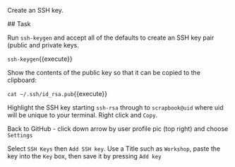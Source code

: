 Create an SSH key.

## Task

Run `ssh-keygen` and accept all of the defaults to create an SSH key pair (public and private keys.

`ssh-keygen`{{execute}}

Show the contents of the public key so that it can be copied to the clipboard:

`cat ~/.ssh/id_rsa.pub`{{execute}}

Highlight the SSH key starting `ssh-rsa` through to `scrapbook@uid` where uid will be unique to your terminal. Right click and `Copy`.

Back to GitHub - click down arrow by user profile pic (top right) and choose `Settings`

Select `SSH Keys` then `Add SSH key`. Use a Title such as `Workshop`, paste the key into the `Key` box, then save it by pressing `Add key`
